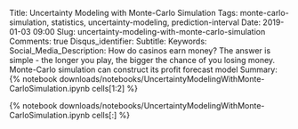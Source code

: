 Title: Uncertainty Modeling with Monte-Carlo Simulation
Tags: monte-carlo-simulation, statistics, uncertainty-modeling, prediction-interval
Date: 2019-01-03 09:00
Slug: uncertainty-modeling-with-monte-carlo-simulation
Comments: true
Disqus_identifier: 
Subtitle:
Keywords: 
Social_Media_Description: How do casinos earn money? The answer is simple - the longer you play, the bigger the chance of you losing money. Monte-Carlo simulation can construct its profit forecast model
Summary: {% notebook downloads/notebooks/UncertaintyModelingWithMonte-CarloSimulation.ipynb cells[1:2] %}
        
{% notebook downloads/notebooks/UncertaintyModelingWithMonte-CarloSimulation.ipynb cells[:] %}




